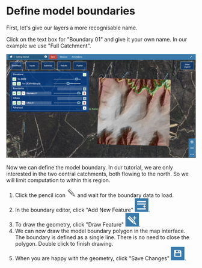 # Define model boundaries

First, let's give our layers a more recognisable name.

Click on the text box for "Boundary 01" and give it your own name. In our example we use "Full Catchment".

![](../_static/getting-started-draw-boundary.gif)

Now we can define the model boundary. In our tutorial, we are only interested in the two central catchments, both flowing
to the north. So we will limit computation to within this region.

1. Click the pencil icon ![](../_static/icon-pencil.png) and wait for the boundary data to load.
2. In the boundary editor, click "Add New Feature" ![](../_static/icon-add-new-feature.png).
3. To draw the geometry, click "Draw Feature" ![](../_static/icon-draw-feature.png).
4. We can now draw the model boundary polygon in the map interface. The boundary is defined as a single line. There is no need to close the polygon. Double click to finish drawing.
5. When you are happy with the geometry, click "Save Changes" ![](../_static/icon-save-changes.png).
